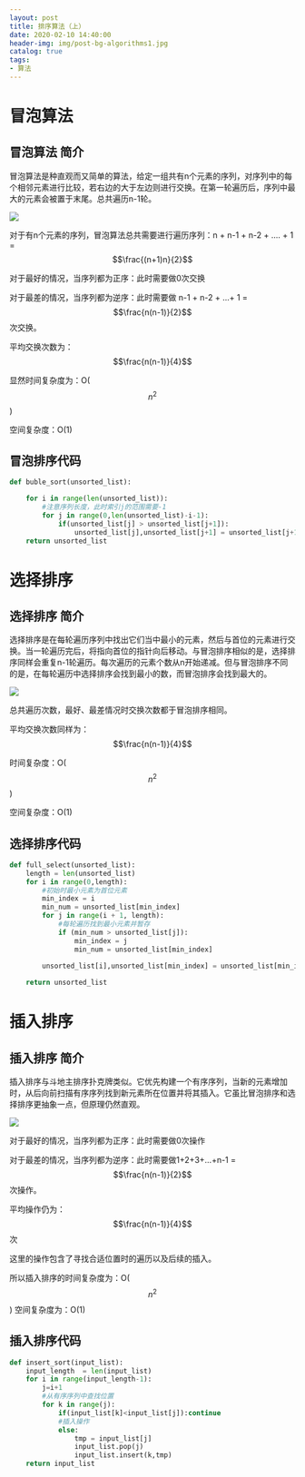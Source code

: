 ```yaml
---
layout: post
title: 排序算法（上）
date: 2020-02-10 14:40:00
header-img: img/post-bg-algorithms1.jpg
catalog: true
tags:
- 算法
---
```

# 冒泡算法

## 冒泡算法 简介

冒泡算法是种直观而又简单的算法，给定一组共有n个元素的序列，对序列中的每个相邻元素进行比较，若右边的大于左边则进行交换。在第一轮遍历后，序列中最大的元素会被置于末尾。总共遍历n-1轮。

![](https://www.runoob.com/wp-content/uploads/2019/03/bubbleSort.gif)



对于有n个元素的序列，冒泡算法总共需要进行遍历序列：n + n-1 + n-2 + .... + 1 = $$\frac{(n+1)n}{2}$$ 

对于最好的情况，当序列都为正序：此时需要做0次交换

对于最差的情况，当序列都为逆序：此时需要做 n-1 + n-2 + ...+ 1 = $$\frac{n(n-1)}{2}$$ 次交换。

平均交换次数为：$$\frac{n(n-1)}{4}$$

显然时间复杂度为：O($$n^2$$)

空间复杂度：O(1)



## 冒泡排序代码

```python
def buble_sort(unsorted_list):

    for i in range(len(unsorted_list)):
        #注意序列长度，此时索引j的范围需要-1
        for j in range(0,len(unsorted_list)-i-1):
            if(unsorted_list[j] > unsorted_list[j+1]):
                unsorted_list[j],unsorted_list[j+1] = unsorted_list[j+1],unsorted_list[j]
    return unsorted_list
```




# 选择排序
## 选择排序 简介

选择排序是在每轮遍历序列中找出它们当中最小的元素，然后与首位的元素进行交换。当一轮遍历完后，将指向首位的指针向后移动。与冒泡排序相似的是，选择排序同样会重复n-1轮遍历。每次遍历的元素个数从n开始递减。但与冒泡排序不同的是，在每轮遍历中选择排序会找到最小的数，而冒泡排序会找到最大的。

![](https://www.runoob.com/wp-content/uploads/2019/03/selectionSort.gif)



总共遍历次数，最好、最差情况时交换次数都于冒泡排序相同。

平均交换次数同样为：$$\frac{n(n-1)}{4}$$

时间复杂度：O($$n^2$$)

空间复杂度：O(1)



## 选择排序代码

```python
def full_select(unsorted_list):
    length = len(unsorted_list)
    for i in range(0,length):
        #初始时最小元素为首位元素
        min_index = i
        min_num = unsorted_list[min_index]
        for j in range(i + 1, length):
            #每轮遍历找到最小元素并暂存
            if (min_num > unsorted_list[j]):
                min_index = j
                min_num = unsorted_list[min_index]
                
        unsorted_list[i],unsorted_list[min_index] = unsorted_list[min_index],unsorted_list[i]

    return unsorted_list
```



# 插入排序
## 插入排序 简介

插入排序与斗地主排序扑克牌类似。它优先构建一个有序序列，当新的元素增加时，从后向前扫描有序序列找到新元素所在位置并将其插入。它虽比冒泡排序和选择排序更抽象一点，但原理仍然直观。

![](https://www.runoob.com/wp-content/uploads/2019/03/insertionSort.gif)



对于最好的情况，当序列都为正序：此时需要做0次操作

对于最差的情况，当序列都为逆序：此时需要做1+2+3+...+n-1 = $$\frac{n(n-1)}{2}$$ 次操作。

平均操作仍为：$$\frac{n(n-1)}{4}$$ 次

这里的操作包含了寻找合适位置时的遍历以及后续的插入。



所以插入排序的时间复杂度为：O($$n^2$$)	空间复杂度为：O(1)



## 插入排序代码
```python
def insert_sort(input_list):
    input_length  = len(input_list)
    for i in range(input_length-1):
        j=i+1
        #从有序序列中查找位置
        for k in range(j):
            if(input_list[k]<input_list[j]):continue
            #插入操作
            else:
                tmp = input_list[j]
                input_list.pop(j)
                input_list.insert(k,tmp)
    return input_list
```